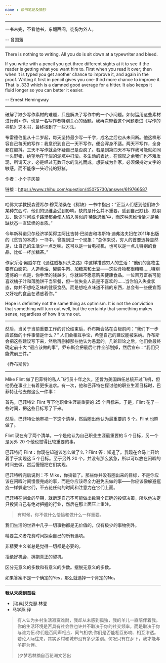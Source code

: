 ```yaml
---
name : 读书笔记及摘抄
---
```



----------------------------------------------------------------------

一书未完，不看他书，东翻西阅，徒徇为外人。

-- 曾国藩

----------------------------------------------------------------------

There is nothing to writing. All you do is sit down at a typewriter and bleed.

If you write with a pencil you get three different sights at it to see if the reader is getting what you want him to. First when you read it over; then when it is typed you get another chance to improve it, and again in the proof. Writing it first in pencil gives you one-third more chance to improve it. That is .333 which is a damned good average for a hitter. It also keeps it fluid longer so you can better it easier.

-- Ernest Hemingway

----------------------------------------------------------------------

破解了缺少写作素材的难题，只是解决了写作中的一个小问题。如何运用这些素材进行创> 作，也是一名写作者特别关心的话题。我再次带着这个问题走进《写作的禅机》这本书，最终找到了一些方法。

布雷德伯里从十二岁起，每天坚持最少写一千字，成名之后也从未间断。他这样形容自己每天的写作：我意识到自己一天不写作，便会浑身不适。两天不写作，全身都在颤抖。三天不写作就会怀疑自己是否疯了。若是到第四天不写作我可能就如同一头野猪，绝望地在干涸的泥坑中打滚。多生动的表达，在惊叹之余我们也不难发现，所谓天才，必是经过无数汗水的洗礼而成。想要成为作家，必须保持对文字的敏感，而不能像一头迟钝的野猪。

作者：小个子灰狼

链接：https://www.zhihu.com/question/45075730/answer/619766587

-------------------------------

哈佛大学教授森德希尔·穆莱纳桑在《稀缺》一书中指出：“正当人们感到他们缺少某种东西时，他们的思维会受到影响。缺的是什么并不重要，感到自己缺钱、缺朋友、缺少时间或卡路里都会使人陷入类似的‘稀缺思维’中，而这种思维恰恰才是稀缺状态一直延续的本质。”

今年新科诺贝尔经济学奖得主阿比吉特·巴纳吉和埃斯特·迪弗洛夫妇在2011年出版的《贫穷的本质》一书中，曾提到过一个现象：“总体来说，穷人的首要选择显然是，让自己的生活少一点乏味。这可以是一台电视机，也可以是一点儿特别的食品，比如一杯加糖茶。”

作家乔治·奥威尔在《通往威根码头之路》中这样描述穷人的生活：“他们的食物主要有白面包、人造黄油、罐装牛肉、加糖茶和土豆——这些食物都很糟糕……特别遗憾的一点是，你手里的钱越少，你就越不愿意购买健康食品。一位百万富翁可能喜欢橘子汁和薄脆饼干当早餐，但一位失业人员是不喜欢的……当你陷入失业状态，你并不想吃乏味的健康食品，而是想吃点味道不错的东西，总会有一些便宜而又好吃的食品在诱惑着你。”

Hope is definitely not the same thing as optimism. It is not the conviction that something will turn out well, but the certainty that something makes sense, regardless of how it turns out.

-----------------------------------------------------------

然后，当关于当前重要工作的讨论结束后，乔布斯会站在白板前问：“我们下一步应该做的十件事情是什么？” 人们会相互争论，希望自己的建议能被采纳。乔布斯会把这些建议写下来，然后再删掉那些他认为愚蠢的。几轮辩论之后，他们会最终确定前十大 “最应该做的事”。乔布斯会把最后七件全部划掉，然后宣布：“我们只能做前三件。”

《乔布斯传》

----------------------------------------------------------------------

Mike Flint 做了巴菲特的私人飞行员十年之久，还曾为美国四任总统开过飞机，但他仍在事业上有着更多追求。有一次，他和巴菲特在探讨他的职业生涯目标时，巴菲特让他去做这么一件事：

首先，巴菲特让 Flint 写下他职业生涯最重要的 25 个目标来。于是，Flint 花了一些时间，把这些目标写了下来。

然后，巴菲特让他审视一下这个清单，然后圈出他认为最重要的 5 个。Flint 也照做了。

Flint 现在有了两个清单。一个是他认为自己职业生涯最重要的 5 个目标，另一个是另外 20 个他也觉得比较重要的事。

巴菲特问 Flint：你现在知道该怎么做了么？Flint 答：知道了。我现在会马上开始着手于实现这 5 个目标。至于另外 20 个，并没有那么紧急，所以可以放在闲暇的时间去做，然后慢慢把它们实现。

巴菲特听完后说到：不 Mike，你搞错了。那些你并没有圈出来的目标，不是你应该在闲暇时间慢慢完成的事，而是你应该尽全力避免去做的事——你应该像躲避瘟疫一样躲避它们，不去花任何的时间和注意力在它们上面。

巴菲特在创业的早期，就断定自己不可能做出数百个正确的投资决策，所以他决定只投资自己有绝对把握的行业，然后在那上面压上重注。

> 有时候，你不做什么恰恰和做什么一样重要。

我们生活的世界中几乎一切事物都是无价值的，仅有极少的事物例外。

精要主义者花费时间探索自己的所有选项。

非精要主义者总是觉得一切都是必要的。

拒绝好机会，拥抱真正的契机。

区分无意义的多数和有意义的少数。摆脱无意义的多数。

如果答案不是一个确定的Yes，那么就选择一个肯定的No。

---------------------------------------

**我从未感到孤独**

- [瑞典]艾克瑟.林登
- 马学燕 译

> 有人认为乡村生活寂寞难耐，我却从未感到孤独，我的羊儿一直陪伴着我。你的生活环境是否具有社会性也许并不取决于你的社交频率，而是取决于你与谁为伍:你们是否同声相应、同气相求;你们是否能相互影响、相互渗透。若论人际往来，其实乡村和城市没有多少差别。何况只有在乡下，我才能与羊群为伴。
>
> (夕梦若林摘自百花洲文艺出


